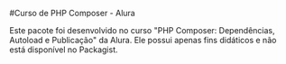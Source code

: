 #Curso de PHP Composer - Alura

Este pacote foi desenvolvido no curso "PHP Composer: Dependências, Autoload e Publicação" da Alura. Ele possui apenas fins didáticos e não está disponível no Packagist.